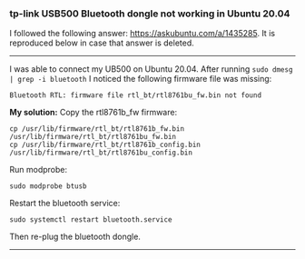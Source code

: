 ### tp-link USB500 Bluetooth dongle not working in Ubuntu 20.04
I followed the following answer: https://askubuntu.com/a/1435285. It is reproduced below in case that answer is deleted.

---
I was able to connect my UB500 on Ubuntu 20.04.
After running `sudo dmesg | grep -i bluetooth` I noticed the following firmware file was missing:
```
Bluetooth RTL: firmware file rtl_bt/rtl8761bu_fw.bin not found 
```
**My solution:**
Copy the rtl8761b_fw firmware:
```
cp /usr/lib/firmware/rtl_bt/rtl8761b_fw.bin /usr/lib/firmware/rtl_bt/rtl8761bu_fw.bin
cp /usr/lib/firmware/rtl_bt/rtl8761b_config.bin /usr/lib/firmware/rtl_bt/rtl8761bu_config.bin
```
Run modprobe:
```
sudo modprobe btusb
```
Restart the bluetooth service:
```
sudo systemctl restart bluetooth.service
```
Then re-plug the bluetooth dongle.

---
